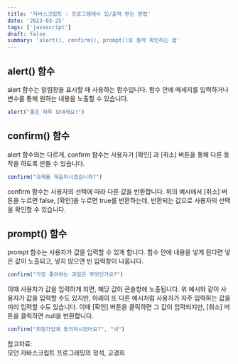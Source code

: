 ```yaml
---
title: '자바스크립트 : 프로그램에서 입/출력 받는 방법'
date: '2023-03-25'
tags: ['javascript']
draft: false
summary: 'alert(), confirm(), prompt()로 동작 확인하는 법'
---
```


## alert() 함수

alert 함수는 알림창을 표시할 때 사용하는 함수입니다. 함수 안에 메세지를 입력하거나 변수를 통해 원하는 내용을 노출할 수 있습니다.

```javascript
alert("좋은 하루 보내세요!")
```

## confirm() 함수

alert 함수와는 다르게, confirm 함수는 사용자가 [확인] 과 [취소] 버튼을 통해 다른 동작을 하도록 만들 수 있습니다. 

```javascript
confirm("과제를 제출하시겠습니까?")
```
confirm 함수는 사용자의 선택에 따라 다른 값을 반환합니다. 위의 예시에서 [취소] 버튼을 누르면 false, [확인]을 누르면 true를 반환하는데, 반환되는 값으로 사용자의 선택을 확인할 수 있습니다.

## prompt() 함수

prompt 함수는 사용자가 값을 입력할 수 있게 합니다. 함수 안에 내용을 넣게 된다면 넣은 값이 노출되고, 넣지 않으면 빈 입력창이 나옵니다.

```javascript
confirm("가장 좋아하는 과일은 무엇인가요?")
```
이때 사용자가 값을 입력하게 되면, 해당 값이 콘솔창에 노출됩니다. 위 예시와 같이 사용자가 값을 입력할 수도 있지만, 아래의 또 다른 예시처럼 사용자가 자주 입력하는 값을 미리 입력할 수도 있습니다. 이때 [확인] 버튼을 클릭하면 그 값이 입력되지만, [취소] 버튼을 클릭하면 null을 반환합니다.

```javascript
confirm("회원가입에 동의하시겠어요?", "네")
```

참고자료:<br>모던 자바스크립트 프로그래밍의 정석, 고경희

